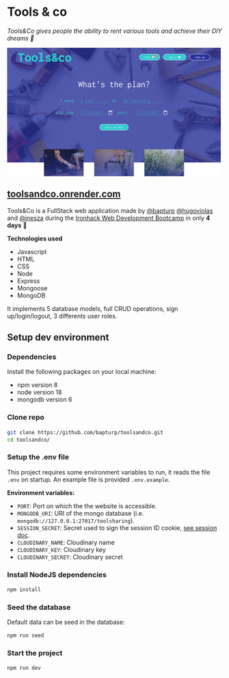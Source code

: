 # Tools & co

_Tools&Co gives people the ability to rent various tools and achieve their DIY dreams 🤩_

<style>
  a:hover {
    color:red !important;
  }

  #screenshot {
    width: 100%;
    max-width: 500px;
    height: 300px;
    overflow: hidden;
    position: relative;
  }

  #screenshot img {
    width: 100%;
    position: absolute;
    top: 0;
    object-position: top;
    object-fit: cover;
    transition: 1.5s ease-out;
  }

  #screenshot:hover img {
    object-position: bottom
  }
</style>
<div id="screenshot"><a href="https://toolsandco.onrender.com/"><img src="./toolsandco-screenshot.png"></a></div>

## [toolsandco.onrender.com](https://toolsandco.onrender.com/)

Tools&Co is a FullStack web application made by [@bapturp](https://github.com/bapturp) [@hugoviolas](https://github.com/hugoviolas) and [@inesza](https://github.com/inesza) during the [Ironhack Web Development Bootcamp](https://www.ironhack.com/en/web-development) in only **4 days** 🚀

**Technologies used**

- Javascript
- HTML
- CSS
- Node
- Express
- Mongoose
- MongoDB

It implements 5 database models, full CRUD operations, sign up/login/logout, 3 differents user roles.

## Setup dev environment

### Dependencies

Install the following packages on your local machine:

- npm version 8
- node version 18
- mongodb version 6

### Clone repo

```sh
git clone https://github.com/bapturp/toolsandco.git
cd toolsandco/
```

### Setup the .env file

This project requires some environment variables to run, it reads the file `.env` on startup. An example file is provided `.env.example`.

**Environment variables:**

- `PORT`: Port on which the the website is accessible.
- `MONGODB_URI`: URI of the mongo database (i.e. `mongodb://127.0.0.1:27017/toolsharing`).
- `SESSION_SECRET`: Secret used to sign the session ID cookie, [see session doc](https://www.npmjs.com/package/express-session#user-content-secret).
- `CLOUDINARY_NAME`: Cloudinary name
- `CLOUDINARY_KEY`: Cloudinary key
- `CLOUDINARY_SECRET`: Cloudinary secret

### Install NodeJS dependencies

```sh
npm install
```

### Seed the database

Default data can be seed in the database:

```sh
npm run seed
```

### Start the project

```sh
npm run dev
```
